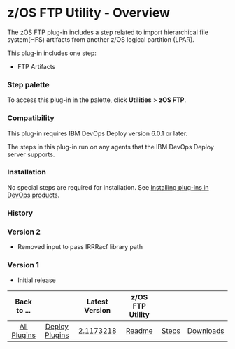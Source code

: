 
# z/OS FTP Utility - Overview

The zOS FTP plug-in includes a step related to import hierarchical file system(HFS) artifacts from another z/OS logical partition (LPAR).

This plug-in includes one step:

* FTP Artifacts


### Step palette

To access this plug-in in the palette, click **Utilities** > **zOS FTP**.

### Compatibility

This plug-in requires IBM DevOps Deploy version 6.0.1 or later.

The steps in this plug-in run on any agents that the IBM DevOps Deploy server supports.

### Installation

No special steps are required for installation. See [Installing plug-ins in DevOps products](https://community.ibm.com/community/user/wasdevops/blogs/laurel-dickson-bull1/2022/06/13/install-plugins).

### History

### Version 2

* Removed input to pass IRRRacf library path

### Version 1

* Initial release




|          Back to ...          |                                |                                                  Latest Version                                                   |  z/OS FTP Utility   |||
|:-----------------------------:|:------------------------------:|:-----------------------------------------------------------------------------------------------------------------:|:-------------------:| :---: | :---: |
| [All Plugins](../../index.md) | [Deploy Plugins](../README.md) | [2.1173218](https://raw.githubusercontent.com/UrbanCode/IBM-UCD-PLUGINS/main/files/zos-ftp/zos-ftp-2.1173218.zip) | [Readme](README.md) |[Steps](steps.md)|[Downloads](downloads.md)|
